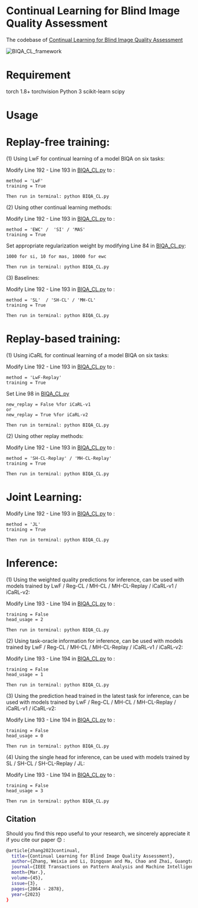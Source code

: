 # Continual Learning for Blind Image Quality Assessment
The codebase of  [Continual Learning for Blind Image Quality Assessment](https://arxiv.org/abs/2102.09717)

![BIQA_CL_framework](https://user-images.githubusercontent.com/14050646/170612919-af5704c8-c1ec-45c2-89fd-6d71420ca786.png)

# Requirement
torch 1.8+
torchvision
Python 3
scikit-learn
scipy


# Usage
# Replay-free training: 

(1) Using LwF for continual learning of a model BIQA on six tasks:

Modify Line 192 - Line 193 in [BIQA_CL.py](https://github.com/zwx8981/BIQA_CL/blob/main/BIQA_CL.py) to :
```
method = 'LwF'  
training = True  
```

```
Then run in terminal: python BIQA_CL.py
```

(2) Using other continual learning methods:

Modify Line 192 - Line 193 in [BIQA_CL.py](https://github.com/zwx8981/BIQA_CL/blob/main/BIQA_CL.py) to :
```
method = 'EWC' /  'SI' / 'MAS'   
training = True  
```
Set appropriate regularization weight by modifying Line 84 in [BIQA_CL.py](https://github.com/zwx8981/BIQA_CL/blob/main/BIQA_CL.py):

```
1000 for si, 10 for mas, 10000 for ewc
```

```
Then run in terminal: python BIQA_CL.py
```

(3) Baselines:

Modify Line 192 - Line 193 in [BIQA_CL.py](https://github.com/zwx8981/BIQA_CL/blob/main/BIQA_CL.py) to :
```
method = 'SL'  / 'SH-CL' / 'MH-CL'
training = True  
```

```
Then run in terminal: python BIQA_CL.py
```

# Replay-based training: 

(1) Using iCaRL for continual learning of a model BIQA on six tasks:

Modify Line 192 - Line 193 in [BIQA_CL.py](https://github.com/zwx8981/BIQA_CL/blob/main/BIQA_CL.py) to :

```
method = 'LwF-Replay'
training = True
```

Set Line 98 in [BIQA_CL.py](https://github.com/zwx8981/BIQA_CL/blob/main/BIQA_CL.py)

```
new_replay = False %for iCaRL-v1  
or  
new_replay = True %for iCaRL-v2
```

```
Then run in terminal: python BIQA_CL.py
```

(2) Using other replay methods:

Modify Line 192 - Line 193 in [BIQA_CL.py](https://github.com/zwx8981/BIQA_CL/blob/main/BIQA_CL.py) to :

```
method = 'SH-CL-Replay' / 'MH-CL-Replay'
training = True
```

```
Then run in terminal: python BIQA_CL.py
```

# Joint Learning:

Modify Line 192 - Line 193 in [BIQA_CL.py](https://github.com/zwx8981/BIQA_CL/blob/main/BIQA_CL.py) to :

```
method = 'JL'
training = True
```

```
Then run in terminal: python BIQA_CL.py
```

# Inference:

(1) Using the weighted quality predictions for inference, can be used with models trained by LwF / Reg-CL / MH-CL / MH-CL-Replay / iCaRL-v1 / iCaRL-v2:

Modify Line 193 - Line 194 in [BIQA_CL.py](https://github.com/zwx8981/BIQA_CL/blob/main/BIQA_CL.py) to :

```
training = False
head_usage = 2
```

```
Then run in terminal: python BIQA_CL.py
```

(2) Using task-oracle information for inference, can be used with models trained by  LwF / Reg-CL / MH-CL / MH-CL-Replay / iCaRL-v1 / iCaRL-v2:

Modify Line 193 - Line 194 in [BIQA_CL.py](https://github.com/zwx8981/BIQA_CL/blob/main/BIQA_CL.py) to :

```
training = False
head_usage = 1
```

```
Then run in terminal: python BIQA_CL.py
```

(3) Using the prediction head trained in the latest task for inference, can be used with models trained by  LwF / Reg-CL / MH-CL / MH-CL-Replay / iCaRL-v1 / iCaRL-v2:

Modify Line 193 - Line 194 in [BIQA_CL.py](https://github.com/zwx8981/BIQA_CL/blob/main/BIQA_CL.py) to :

```
training = False
head_usage = 0
```

```
Then run in terminal: python BIQA_CL.py
```

(4) Using the single head for inference, can be used with models trained by  SL / SH-CL / SH-CL-Replay / JL:

Modify Line 193 - Line 194 in [BIQA_CL.py](https://github.com/zwx8981/BIQA_CL/blob/main/BIQA_CL.py) to :

```
training = False
head_usage = 3
```

```
Then run in terminal: python BIQA_CL.py
```


## Citation

Should you find this repo useful to your research, we sincerely appreciate it if you cite our paper :blush: :
```bash
@article{zhang2023continual,
  title={Continual Learning for Blind Image Quality Assessment},
  author={Zhang, Weixia and Li, Dingquan and Ma, Chao and Zhai, Guangtao and Yang, Xiaokang and Ma, Kede},
  journal={IEEE Transactions on Pattern Analysis and Machine Intelligence},
  month={Mar.},
  volume={45},
  issue={3},
  pages={2864 - 2878},
  year={2023}
}
```
